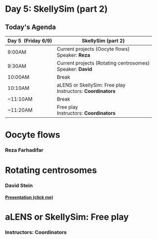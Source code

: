 # Day 5: SkellySim (part 2)

## Today's Agenda

| **Day 5  (Friday 6/9)** | **SkellySim (part 2)**|
| --- | --- |
| 9:00AM | Current projects (Oocyte flows) <br />  Speaker: **Reza** | 
| 9:30AM | Current projects (Rotating centrosomes) <br /> Speaker: **David** |
| 10:00AM | Break |
| 10:10AM | aLENS or SkellySim: Free play <br /> Instructors: **Coordinators**|
| ~11:10AM | Break|
| ~11:20AM | Free play <br /> Instructors: **Coordinators**|



# Oocyte flows
### Reza Farhadifar



# Rotating centrosomes
### David Stein 
#### [Presentation (click me)](assets/Asters.pdf)



# aLENS or SkellySim: Free play
### Instructors: Coordinators
